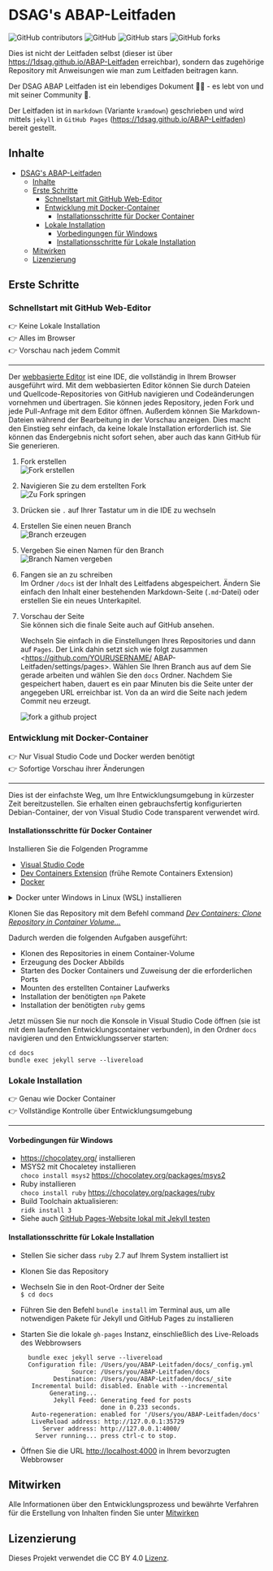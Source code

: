 # DSAG's ABAP-Leitfaden

![GitHub contributors](https://img.shields.io/github/contributors/1DSAG/ABAP-Leitfaden)
![GitHub](https://img.shields.io/github/license/1DSAG/ABAP-Leitfaden)
![GitHub stars](https://img.shields.io/github/stars/1DSAG/ABAP-Leitfaden?style=social)
![GitHub forks](https://img.shields.io/github/forks/1DSAG/ABAP-Leitfaden?style=social)

Dies ist nicht der Leitfaden selbst (dieser ist über <https://1dsag.github.io/ABAP-Leitfaden> erreichbar), sondern das zugehörige Repository mit Anweisungen wie man zum Leitfaden beitragen kann.

Der DSAG ABAP Leitfaden ist ein lebendiges Dokument 👨‍💻 - es lebt von und mit seiner Community 🥳.

Der Leitfaden ist in `markdown` (Variante `kramdown`) geschrieben und wird mittels `jekyll` in `GitHub Pages` (<https://1dsag.github.io/ABAP-Leitfaden>) bereit gestellt.

## Inhalte

- [DSAG's ABAP-Leitfaden](#dsags-abap-leitfaden)
  - [Inhalte](#inhalte)
  - [Erste Schritte](#erste-schritte)
    - [Schnellstart mit GitHub Web-Editor](#schnellstart-mit-github-web-editor)
    - [Entwicklung mit Docker-Container](#entwicklung-mit-docker-container)
      - [Installationsschritte für Docker Container](#installationsschritte-für-docker-container)
    - [Lokale Installation](#lokale-installation)
      - [Vorbedingungen für Windows](#vorbedingungen-für-windows)
      - [Installationsschritte für Lokale Installation](#installationsschritte-für-lokale-installation)
  - [Mitwirken](#mitwirken)
  - [Lizenzierung](#lizenzierung)

## Erste Schritte

### Schnellstart mit GitHub Web-Editor

:point_right: Keine Lokale Installation  
:point_right: Alles im Browser  
:point_right: Vorschau nach jedem Commit

----

Der [webbasierte Editor](https://docs.github.com/de/codespaces/the-githubdev-web-based-editor) ist eine IDE, die vollständig in Ihrem Browser ausgeführt wird. Mit dem webbasierten Editor können Sie durch Dateien und Quellcode-Repositories von GitHub navigieren und Codeänderungen vornehmen und übertragen. Sie können jedes Repository, jeden Fork und jede Pull-Anfrage mit dem Editor öffnen.
Außerdem können Sie Markdown-Dateien während der Bearbeitung in der Vorschau anzeigen.
Dies macht den Einstieg sehr einfach, da keine lokale Installation erforderlich ist.
Sie können das Endergebnis nicht sofort sehen, aber auch das kann GitHub für Sie generieren.

1. Fork erstellen  
   ![Fork erstellen](img/00-fork.png)
2. Navigieren Sie zu dem erstellten Fork  
   ![Zu Fork springen](img/01-jump-to-fork.png)
3. Drücken sie `.` auf Ihrer Tastatur um in die IDE zu wechseln
4. Erstellen Sie einen neuen Branch  
   ![Branch erzeugen](img/02-create-new-branch.png)
5. Vergeben Sie einen Namen für den Branch  
   ![Branch Namen vergeben](img/03-branch-name.png)
6. Fangen sie an zu schreiben  
   Im Ordner `/docs` ist der Inhalt des Leitfadens abgespeichert. Ändern Sie einfach den Inhalt einer bestehenden Markdown-Seite (`.md`-Datei) oder erstellen Sie ein neues Unterkapitel.
7. Vorschau der Seite  
   Sie können sich die finale Seite auch auf GitHub ansehen.

   Wechseln Sie einfach in die Einstellungen Ihres Repositories und dann auf `Pages`.
   Der Link dahin setzt sich wie folgt zusammen <<https://github.com/YOURUSERNAME/> ABAP-Leitfaden/settings/pages>.
   Wählen Sie Ihren Branch aus auf dem Sie gerade arbeiten und wählen Sie den `docs` Ordner.
   Nachdem Sie gespeichert haben, dauert es ein paar Minuten bis die Seite unter der angegeben URL erreichbar ist.
   Von da an wird die Seite nach jedem Commit neu erzeugt.  

   ![fork a github project](img/04-publish-branch.png)

### Entwicklung mit Docker-Container

:point_right: Nur Visual Studio Code und Docker werden benötigt  
:point_right: Sofortige Vorschau ihrer Änderungen

----

Dies ist der einfachste Weg, um Ihre Entwicklungsumgebung in kürzester Zeit bereitzustellen.
Sie erhalten einen gebrauchsfertig konfigurierten Debian-Container, der von Visual Studio Code transparent verwendet wird.

#### Installationsschritte für Docker Container

Installieren Sie die Folgenden Programme

- [Visual Studio Code](https://code.visualstudio.com/)
- [Dev Containers Extension](https://marketplace.visualstudio.com/items?itemName=ms-vscode-remote.remote-containers) (frühe Remote Containers Extension)
- [Docker](https://code.visualstudio.com/docs/remote/containers)

<details>
<summary>Docker unter Windows in Linux (WSL) installieren</summary>

##### Docker in WSL nutzen statt Docker Desktop

Unter Windows kann Docker auch im Windows Subsystem für Linux (WSL) installiert werden, um u.A. die Lizenzthematik von Docker Desktop zu umgehen.

Dazu muss in VS Code die [WSL Extension](https://marketplace.visualstudio.com/items?itemName=ms-vscode-remote.remote-wsl) installiert werden. Eine
Anleitung zur Installation der WSL findet sich bei [Microsoft: Installieren von Linux unter Windows mit WSL](https://learn.microsoft.com/de-de/windows/wsl/install).
Anschließend kann Docker [anhand dieser Anleitung](https://docs.docker.com/engine/install/ubuntu/) installiert werden.

Bitte beachten Sie auch den Schritt zur Zuweisung der Docker-Nutzergruppe in der [Post-Installations-Anleitung](https://docs.docker.com/engine/install/linux-postinstall/#manage-docker-as-a-non-root-user).

Danach suchen Sie in den Einstellungen von VS Code nach der Einstellung *Dev Containers > Execute in WSL* für das Dev Containers Plugin und aktivieren diese:
![Setting: Dev Containers > Execute in WSL](img/01-dev-containers-wsl-setting.png)

Anschließend können Sie entsprechend der normalen Anleitung mit dem Klonen des Repositories weitermachen.
</details>

Klonen Sie das Repository mit dem Befehl command *[Dev Containers: Clone Repository in Container Volume...](https://code.visualstudio.com/docs/remote/containers-advanced#_use-clone-repository-in-container-volume)*

Dadurch werden die folgenden Aufgaben ausgeführt:

- Klonen des Repositories in einem Container-Volume
- Erzeugung des Docker Abbilds
- Starten des Docker Containers und Zuweisung der die erforderlichen Ports
- Mounten des erstellten Container Laufwerks
- Installation der benötigten `npm` Pakete
- Installation der benötigten `ruby` gems

Jetzt müssen Sie nur noch die Konsole in Visual Studio Code öffnen (sie ist mit dem laufenden Entwicklungscontainer verbunden), in den Ordner `docs` navigieren und den Entwicklungsserver starten:

```shell
cd docs
bundle exec jekyll serve --livereload
```

### Lokale Installation

:point_right: Genau wie Docker Container  
:point_right: Vollständige Kontrolle über Entwicklungsumgebung

----

#### Vorbedingungen für Windows

- <https://chocolatey.org/> installieren
- MSYS2 mit Chocaletey installieren  
  `choco install msys2` <https://chocolatey.org/packages/msys2>
- Ruby installieren  
  `choco install ruby` <https://chocolatey.org/packages/ruby>
- Build Toolchain aktualisieren:  
  `ridk install 3`
- Siehe auch [GitHub Pages-Website lokal mit Jekyll testen](https://docs.github.com/de/pages/setting-up-a-github-pages-site-with-jekyll/testing-your-github-pages-site-locally-with-jekyll)

#### Installationsschritte für Lokale Installation

- Stellen Sie sicher dass `ruby` 2.7 auf Ihrem System installiert ist
- Klonen Sie das Repository
- Wechseln Sie in den Root-Ordner der Seite  
  `$ cd docs`
- Führen Sie den Befehl `bundle install` im Terminal aus, um alle notwendigen Pakete für Jekyll und GitHub Pages zu installieren
- Starten Sie die lokale `gh-pages` Instanz, einschließlich des Live-Reloads des Webbrowsers

  ```shell
    bundle exec jekyll serve --livereload
    Configuration file: /Users/you/ABAP-Leitfaden/docs/_config.yml
                Source: /Users/you/ABAP-Leitfaden/docs
           Destination: /Users/you/ABAP-Leitfaden/docs/_site
     Incremental build: disabled. Enable with --incremental
          Generating...
           Jekyll Feed: Generating feed for posts
                        done in 0.233 seconds.
     Auto-regeneration: enabled for '/Users/you/ABAP-Leitfaden/docs'
     LiveReload address: http://127.0.0.1:35729
        Server address: http://127.0.0.1:4000/
      Server running... press ctrl-c to stop.
  ```

- Öffnen Sie die URL <http://localhost:4000> in Ihrem bevorzugten Webbrowser

## Mitwirken

Alle Informationen über den Entwicklungsprozess und bewährte Verfahren für die Erstellung von Inhalten finden Sie unter [Mitwirken](contributing.md)

## Lizenzierung

Dieses Projekt verwendet die CC BY 4.0 [Lizenz](LICENSE).
